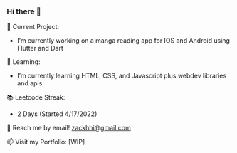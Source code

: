 ### Hi there 👋

🔭 Current Project:
- I’m currently working on a manga reading app for IOS and Android using Flutter and Dart

🌱 Learning:
- I’m currently learning HTML, CSS, and Javascript plus webdev libraries and apis

📚 Leetcode Streak:
- 2 Days (Started 4/17/2022)

💬 Reach me by email! zackhhi@gmail.com

📫 Visit my Portfolio: [WIP]
